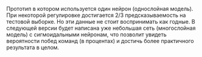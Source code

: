 Прототип в котором используется один нейрон (однослойная модель). При некоторой регулировке достигается 2/3 предсказываемость на тестовой выборке. Но эти данные не стоит воспринимать как годные. В следующей версии будет написана уже небольшая сеть (многослойная модель) с сигмоидальными нейронам, что позволит увидеть вероятности побед команд (в процентах) и достичь более практичного результата в целом.
